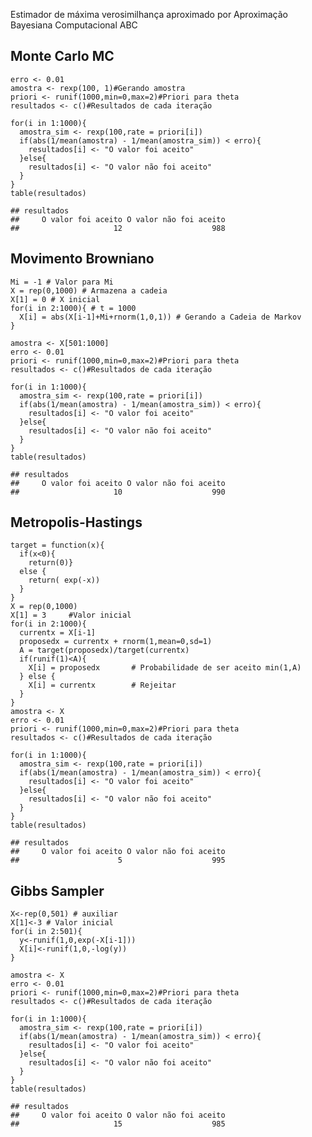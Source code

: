 <p>
Estimador de máxima verosimilhança aproximado por Aproximação Bayesiana
Computacional ABC
</p>

Monte Carlo MC
--------------

    erro <- 0.01
    amostra <- rexp(100, 1)#Gerando amostra
    priori <- runif(1000,min=0,max=2)#Priori para theta
    resultados <- c()#Resultados de cada iteração

    for(i in 1:1000){
      amostra_sim <- rexp(100,rate = priori[i])
      if(abs(1/mean(amostra) - 1/mean(amostra_sim)) < erro){
        resultados[i] <- "O valor foi aceito"
      }else{
        resultados[i] <- "O valor não foi aceito"
      }
    }
    table(resultados)

    ## resultados
    ##     O valor foi aceito O valor não foi aceito 
    ##                     12                    988

Movimento Browniano
-------------------

    Mi = -1 # Valor para Mi
    X = rep(0,1000) # Armazena a cadeia
    X[1] = 0 # X inicial
    for(i in 2:1000){ # t = 1000
      X[i] = abs(X[i-1]+Mi+rnorm(1,0,1)) # Gerando a Cadeia de Markov
    }

    amostra <- X[501:1000]
    erro <- 0.01
    priori <- runif(1000,min=0,max=2)#Priori para theta
    resultados <- c()#Resultados de cada iteração

    for(i in 1:1000){
      amostra_sim <- rexp(100,rate = priori[i])
      if(abs(1/mean(amostra) - 1/mean(amostra_sim)) < erro){
        resultados[i] <- "O valor foi aceito"
      }else{
        resultados[i] <- "O valor não foi aceito"
      }
    }
    table(resultados)

    ## resultados
    ##     O valor foi aceito O valor não foi aceito 
    ##                     10                    990

Metropolis-Hastings
-------------------

    target = function(x){
      if(x<0){
        return(0)}
      else {
        return( exp(-x))
      }
    }
    X = rep(0,1000)
    X[1] = 3     #Valor inicial
    for(i in 2:1000){
      currentx = X[i-1]
      proposedx = currentx + rnorm(1,mean=0,sd=1)
      A = target(proposedx)/target(currentx) 
      if(runif(1)<A){
        X[i] = proposedx       # Probabilidade de ser aceito min(1,A)
      } else {
        X[i] = currentx        # Rejeitar
      }
    }
    amostra <- X
    erro <- 0.01
    priori <- runif(1000,min=0,max=2)#Priori para theta
    resultados <- c()#Resultados de cada iteração

    for(i in 1:1000){
      amostra_sim <- rexp(100,rate = priori[i])
      if(abs(1/mean(amostra) - 1/mean(amostra_sim)) < erro){
        resultados[i] <- "O valor foi aceito"
      }else{
        resultados[i] <- "O valor não foi aceito"
      }
    }
    table(resultados)

    ## resultados
    ##     O valor foi aceito O valor não foi aceito 
    ##                      5                    995

Gibbs Sampler
-------------

    X<-rep(0,501) # auxiliar
    X[1]<-3 # Valor inicial
    for(i in 2:501){
      y<-runif(1,0,exp(-X[i-1]))
      X[i]<-runif(1,0,-log(y))
    }

    amostra <- X
    erro <- 0.01
    priori <- runif(1000,min=0,max=2)#Priori para theta
    resultados <- c()#Resultados de cada iteração

    for(i in 1:1000){
      amostra_sim <- rexp(100,rate = priori[i])
      if(abs(1/mean(amostra) - 1/mean(amostra_sim)) < erro){
        resultados[i] <- "O valor foi aceito"
      }else{
        resultados[i] <- "O valor não foi aceito"
      }
    }
    table(resultados)

    ## resultados
    ##     O valor foi aceito O valor não foi aceito 
    ##                     15                    985

